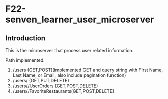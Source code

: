 # F22-senven_learner_user_microserver

## Introduction

This is the microserver that process user related information.

Path implemented:

1. /users (GET,POST)(implemented GET and query string with First Name, Last Name, or Email, also include pagination function)
2. /users/<AccountID> (GET,PUT,DELETE)
3. /users/<AccountID>/UserOrders (GET,POST,DELETE)
4. /users/<AccountID>/FavoriteRestaurants(GET,POST,DELETE)


